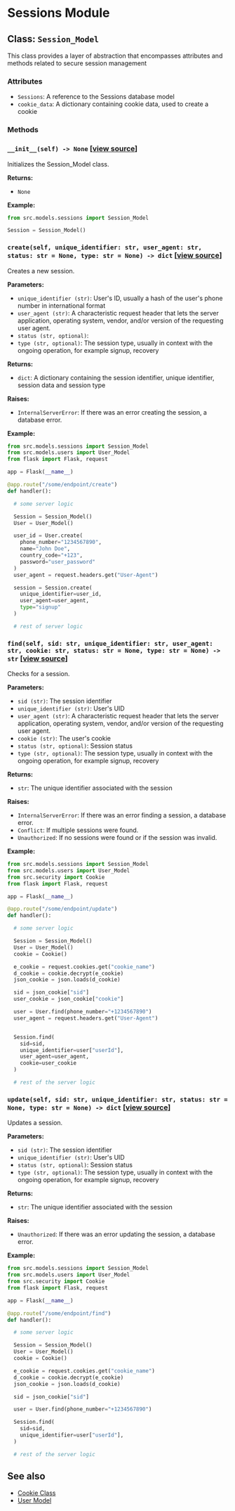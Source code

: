 # Sessions Module

## Class: `Session_Model`

This class provides a layer of abstraction that encompasses attributes and methods related to secure session management

### Attributes

- `Sessions`: A reference to the Sessions database model
- `cookie_data`: A dictionary containing cookie data, used to create a cookie

### Methods

### `__init__(self) -> None` [[view source](/src/models/sessions.py#L20-L35)]

Initializes the Session_Model class.

**Returns:**

- `None`

**Example:**

```python
from src.models.sessions import Session_Model

Session = Session_Model()
```

### `create(self, unique_identifier: str, user_agent: str, status: str = None, type: str = None) -> dict` [[view source](/src/models/sessions.py#L37-L81)]

Creates a new session.

**Parameters:**

- `unique_identifier (str)`: User's ID, usually a hash of the user's phone number in international format
- `user_agent (str)`: A characteristic request header that lets the server application, operating system, vendor, and/or version of the requesting user agent.
- `status (str, optional)`:
- `type (str, optional)`: The session type, usually in context with the ongoing operation, for example signup, recovery

**Returns:**

- `dict`: A dictionary containing the session identifier, unique identifier, session data and session type

**Raises:**

- `InternalServerError`: If there was an error creating the session, a database error.

**Example:**

```python
from src.models.sessions import Session_Model
from src.models.users import User_Model
from flask import Flask, request

app = Flask(__name__)

@app.route("/some/endpoint/create")
def handler():

  # some server logic

  Session = Session_Model()
  User = User_Model()

  user_id = User.create(
    phone_number="1234567890",
    name="John Doe",
    country_code="+123",
    password="user_password"
  )
  user_agent = request.headers.get("User-Agent")

  session = Session.create(
    unique_identifier=user_id,
    user_agent=user_agent,
    type="signup"
  )

  # rest of server logic
```

### `find(self, sid: str, unique_identifier: str, user_agent: str, cookie: str, status: str = None, type: str = None) -> str` [[view source](/src/models/sessions.py#L37-L81)]

Checks for a session.

**Parameters:**

- `sid (str)`: The session identifier
- `unique_identifier (str)`: User's UID
- `user_agent (str)`: A characteristic request header that lets the server application, operating system, vendor, and/or version of the requesting user agent.
- `cookie (str)`: The user's cookie
- `status (str, optional)`: Session status
- `type (str, optional)`: The session type, usually in context with the ongoing operation, for example signup, recovery

**Returns:**

- `str`: The unique identifier associated with the session

**Raises:**

- `InternalServerError`: If there was an error finding a session, a database error.
- `Conflict`: If multiple sessions were found.
- `Unauthorized`: If no sessions were found or if the session was invalid.

**Example:**

```python
from src.models.sessions import Session_Model
from src.models.users import User_Model
from src.security import Cookie
from flask import Flask, request

app = Flask(__name__)

@app.route("/some/endpoint/update")
def handler():

  # some server logic

  Session = Session_Model()
  User = User_Model()
  cookie = Cookie()

  e_cookie = request.cookies.get("cookie_name")
  d_cookie = cookie.decrypt(e_cookie)
  json_cookie = json.loads(d_cookie)

  sid = json_cookie["sid"]
  user_cookie = json_cookie["cookie"]

  user = User.find(phone_number="+1234567890")
  user_agent = request.headers.get("User-Agent")


  Session.find(
    sid=sid,
    unique_identifier=user["userId"],
    user_agent=user_agent,
    cookie=user_cookie
  )

  # rest of the server logic
```

### `update(self, sid: str, unique_identifier: str, status: str = None, type: str = None) -> dict` [[view source](/src/models/sessions.py#L37-L81)]

Updates a session.

**Parameters:**

- `sid (str)`: The session identifier
- `unique_identifier (str)`: User's UID
- `status (str, optional)`: Session status
- `type (str, optional)`: The session type, usually in context with the ongoing operation, for example signup, recovery

**Returns:**

- `str`: The unique identifier associated with the session

**Raises:**

- `Unauthorized`: If there was an error updating the session, a database error.

**Example:**

```python
from src.models.sessions import Session_Model
from src.models.users import User_Model
from src.security import Cookie
from flask import Flask, request

app = Flask(__name__)

@app.route("/some/endpoint/find")
def handler():

  # some server logic

  Session = Session_Model()
  User = User_Model()
  cookie = Cookie()

  e_cookie = request.cookies.get("cookie_name")
  d_cookie = cookie.decrypt(e_cookie)
  json_cookie = json.loads(d_cookie)

  sid = json_cookie["sid"]

  user = User.find(phone_number="+1234567890")

  Session.find(
    sid=sid,
    unique_identifier=user["userId"],
  )

  # rest of the server logic
```

## See also

- [Cookie Class](../security/cookie.md)
- [User Model](../models/users.md)
